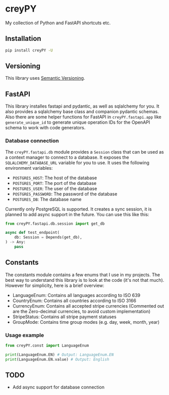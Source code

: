 # creyPY

My collection of Python and FastAPI shortcuts etc.

## Installation

```bash
pip install creyPY -U
```

## Versioning

This library uses [Semantic Versioning](https://semver.org/).

## FastAPI

This library installes fastapi and pydantic, as well as sqlalchemy for you. It also provides a sqlalchemy base class and companion pydantic schemas. Also there are some helper functions for FastAPI in `creyPY.fastapi.app` like `generate_unique_id` to generate unique operation IDs for the OpenAPI schema to work with code generators.

### Database connection

The `creyPY.fastapi.db` module provides a `Session` class that can be used as a context manager to connect to a database. It exposes the `SQLALCHEMY_DATABASE_URL` variable for you to use. It uses the following environment variables:

- `POSTGRES_HOST`: The host of the database
- `POSTGRES_PORT`: The port of the database
- `POSTGRES_USER`: The user of the database
- `POSTGRES_PASSWORD`: The password of the database
- `POSTGRES_DB`: The database name

Currently only PostgreSQL is supported. It creates a sync session, it is planned to add async support in the future. You can use this like this:

```python
from creyPY.fastapi.db.session import get_db

async def test_endpoint(
    db: Session = Depends(get_db),
) -> Any:
    pass
```

## Constants

The constants module contains a few enums that I use in my projects. The best way to understand this library is to look at the code (it's not that much). However for simplicity, here is a brief overview:

- LanguageEnum: Contains all languages according to ISO 639
- CountryEnum: Contains all countries according to ISO 3166
- CurrencyEnum: Contains all accepted stripe currencies (Commented out are the Zero-decimal currencies, to avoid custom implementation)
- StripeStatus: Contains all stripe payment statuses
- GroupMode: Contains time group modes (e.g. day, week, month, year)

### Usage example

```python
from creyPY.const import LanguageEnum

print(LanguageEnum.EN) # Output: LanguageEnum.EN
print(LanguageEnum.EN.value) # Output: English
``` 


## TODO

- Add async support for database connection
